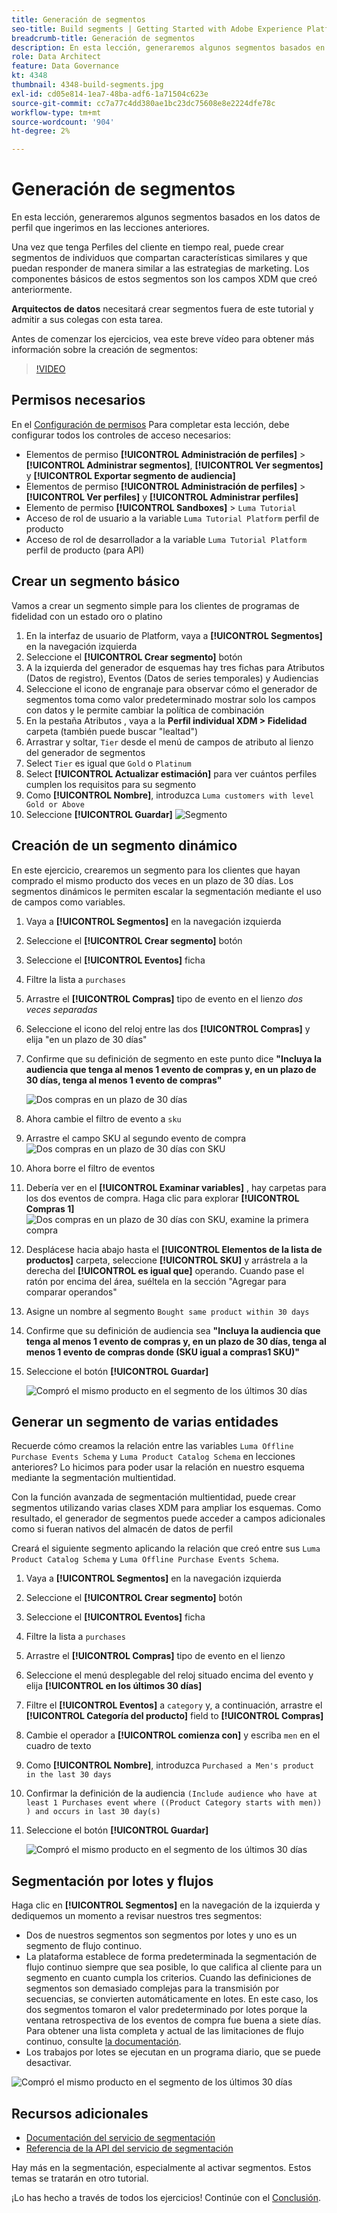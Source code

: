 ```yaml
---
title: Generación de segmentos
seo-title: Build segments | Getting Started with Adobe Experience Platform for Data Architects and Data Engineers
breadcrumb-title: Generación de segmentos
description: En esta lección, generaremos algunos segmentos basados en los datos de perfil que hemos introducido en las lecciones anteriores.
role: Data Architect
feature: Data Governance
kt: 4348
thumbnail: 4348-build-segments.jpg
exl-id: cd05e814-1ea7-48ba-adf6-1a71504c623e
source-git-commit: cc7a77c4dd380ae1bc23dc75608e8e2224dfe78c
workflow-type: tm+mt
source-wordcount: '904'
ht-degree: 2%

---
```


# Generación de segmentos

<!-- 30 min-->
En esta lección, generaremos algunos segmentos basados en los datos de perfil que ingerimos en las lecciones anteriores.

Una vez que tenga Perfiles del cliente en tiempo real, puede crear segmentos de individuos que compartan características similares y que puedan responder de manera similar a las estrategias de marketing. Los componentes básicos de estos segmentos son los campos XDM que creó anteriormente.

**Arquitectos de datos** necesitará crear segmentos fuera de este tutorial y admitir a sus colegas con esta tarea.

Antes de comenzar los ejercicios, vea este breve vídeo para obtener más información sobre la creación de segmentos:
>[!VIDEO](https://video.tv.adobe.com/v/27254?quality=12&learn=on)


## Permisos necesarios

En el [Configuración de permisos](configure-permissions.md) Para completar esta lección, debe configurar todos los controles de acceso necesarios:

* Elementos de permiso **[!UICONTROL Administración de perfiles]** > **[!UICONTROL Administrar segmentos]**, **[!UICONTROL Ver segmentos]** y **[!UICONTROL Exportar segmento de audiencia]**
* Elementos de permiso **[!UICONTROL Administración de perfiles]** > **[!UICONTROL Ver perfiles]** y **[!UICONTROL Administrar perfiles]**
* Elemento de permiso **[!UICONTROL Sandboxes]** > `Luma Tutorial`
* Acceso de rol de usuario a la variable `Luma Tutorial Platform` perfil de producto
* Acceso de rol de desarrollador a la variable `Luma Tutorial Platform` perfil de producto (para API)

## Crear un segmento básico

Vamos a crear un segmento simple para los clientes de programas de fidelidad con un estado oro o platino

1. En la interfaz de usuario de Platform, vaya a **[!UICONTROL Segmentos]** en la navegación izquierda
1. Seleccione el **[!UICONTROL Crear segmento]** botón
1. A la izquierda del generador de esquemas hay tres fichas para Atributos (Datos de registro), Eventos (Datos de series temporales) y Audiencias
1. Seleccione el icono de engranaje para observar cómo el generador de segmentos toma como valor predeterminado mostrar solo los campos con datos y le permite cambiar la política de combinación
1. En la pestaña Atributos , vaya a la **Perfil individual XDM > Fidelidad** carpeta (también puede buscar &quot;lealtad&quot;)
1. Arrastrar y soltar, `Tier` desde el menú de campos de atributo al lienzo del generador de segmentos
1. Select `Tier` es igual que `Gold` o `Platinum`
1. Select **[!UICONTROL Actualizar estimación]** para ver cuántos perfiles cumplen los requisitos para su segmento
1. Como **[!UICONTROL Nombre]**, introduzca `Luma customers with level Gold or Above`
1. Seleccione **[!UICONTROL Guardar]**
   ![Segmento](assets/segment-goldOrAbove.png)

<!--## Build a sequential segment-->

## Creación de un segmento dinámico

En este ejercicio, crearemos un segmento para los clientes que hayan comprado el mismo producto dos veces en un plazo de 30 días. Los segmentos dinámicos le permiten escalar la segmentación mediante el uso de campos como variables.

1. Vaya a **[!UICONTROL Segmentos]** en la navegación izquierda
1. Seleccione el **[!UICONTROL Crear segmento]** botón
1. Seleccione el **[!UICONTROL Eventos]** ficha
1. Filtre la lista a `purchases`
1. Arrastre el **[!UICONTROL Compras]** tipo de evento en el lienzo _dos veces separadas_
1. Seleccione el icono del reloj entre las dos **[!UICONTROL Compras]** y elija &quot;en un plazo de 30 días&quot;
1. Confirme que su definición de segmento en este punto dice **&quot;Incluya la audiencia que tenga al menos 1 evento de compras y, en un plazo de 30 días, tenga al menos 1 evento de compras&quot;**

   ![Dos compras en un plazo de 30 días](assets/segment-twoPurchases.png)
1. Ahora cambie el filtro de evento a `sku`
1. Arrastre el campo SKU al segundo evento de compra
   ![Dos compras en un plazo de 30 días con SKU](assets/segment-twoPurchases-addSku.png)
1. Ahora borre el filtro de eventos
1. Debería ver en el **[!UICONTROL Examinar variables]** , hay carpetas para los dos eventos de compra. Haga clic para explorar **[!UICONTROL Compras 1]**\
   ![Dos compras en un plazo de 30 días con SKU, examine la primera compra](assets/segment-twoPurchases-browsePurchaseOne.png)
1. Desplácese hacia abajo hasta el **[!UICONTROL Elementos de la lista de productos]** carpeta, seleccione **[!UICONTROL SKU]** y arrástrela a la derecha del **[!UICONTROL es igual que]** operando. Cuando pase el ratón por encima del área, suéltela en la sección &quot;Agregar para comparar operandos&quot;
1. Asigne un nombre al segmento `Bought same product within 30 days`
1. Confirme que su definición de audiencia sea **&quot;Incluya la audiencia que tenga al menos 1 evento de compras y, en un plazo de 30 días, tenga al menos 1 evento de compras donde (SKU igual a compras1 SKU)&quot;**
1. Seleccione el botón **[!UICONTROL Guardar]**

   ![Compró el mismo producto en el segmento de los últimos 30 días](assets/segment-boughtSameProduct.png)

## Generar un segmento de varias entidades

Recuerde cómo creamos la relación entre las variables `Luma Offline Purchase Events Schema` y `Luma Product Catalog Schema` en lecciones anteriores? Lo hicimos para poder usar la relación en nuestro esquema mediante la segmentación multientidad.

Con la función avanzada de segmentación multientidad, puede crear segmentos utilizando varias clases XDM para ampliar los esquemas. Como resultado, el generador de segmentos puede acceder a campos adicionales como si fueran nativos del almacén de datos de perfil

Creará el siguiente segmento aplicando la relación que creó entre sus `Luma Product Catalog Schema` y `Luma Offline Purchase Events Schema`.

1. Vaya a **[!UICONTROL Segmentos]** en la navegación izquierda
1. Seleccione el **[!UICONTROL Crear segmento]** botón
1. Seleccione el **[!UICONTROL Eventos]** ficha
1. Filtre la lista a `purchases`
1. Arrastre el **[!UICONTROL Compras]** tipo de evento en el lienzo
1. Seleccione el menú desplegable del reloj situado encima del evento y elija **[!UICONTROL en los últimos 30 días]**
1. Filtre el **[!UICONTROL Eventos]** a `category` y, a continuación, arrastre el **[!UICONTROL Categoría del producto]** field to **[!UICONTROL Compras]**
1. Cambie el operador a **[!UICONTROL comienza con]** y escriba `men` en el cuadro de texto
1. Como **[!UICONTROL Nombre]**, introduzca `Purchased a Men's product in the last 30 days`
1. Confirmar la definición de la audiencia `(Include audience who have at least 1 Purchases event where ((Product Category starts with men)) ) and occurs in last 30 day(s)`
1. Seleccione el botón **[!UICONTROL Guardar]**

   ![Compró el mismo producto en el segmento de los últimos 30 días](assets/segment-purchasedMens.png)

## Segmentación por lotes y flujos

Haga clic en **[!UICONTROL Segmentos]** en la navegación de la izquierda y dediquemos un momento a revisar nuestros tres segmentos:

* Dos de nuestros segmentos son segmentos por lotes y uno es un segmento de flujo continuo.
* La plataforma establece de forma predeterminada la segmentación de flujo continuo siempre que sea posible, lo que califica al cliente para un segmento en cuanto cumpla los criterios. Cuando las definiciones de segmentos son demasiado complejas para la transmisión por secuencias, se convierten automáticamente en lotes. En este caso, los dos segmentos tomaron el valor predeterminado por lotes porque la ventana retrospectiva de los eventos de compra fue buena a siete días. Para obtener una lista completa y actual de las limitaciones de flujo continuo, consulte [la documentación](https://experienceleague.adobe.com/docs/experience-platform/segmentation/ui/streaming-segmentation.html).
* Los trabajos por lotes se ejecutan en un programa diario, que se puede desactivar.

![Compró el mismo producto en el segmento de los últimos 30 días](assets/segment-review.png)

## Recursos adicionales

* [Documentación del servicio de segmentación](https://experienceleague.adobe.com/docs/experience-platform/segmentation/home.html)
* [Referencia de la API del servicio de segmentación](https://www.adobe.io/experience-platform-apis/references/segmentation/)

Hay más en la segmentación, especialmente al activar segmentos. Estos temas se tratarán en otro tutorial.

¡Lo has hecho a través de todos los ejercicios! Continúe con el [Conclusión](conclusion.md).
